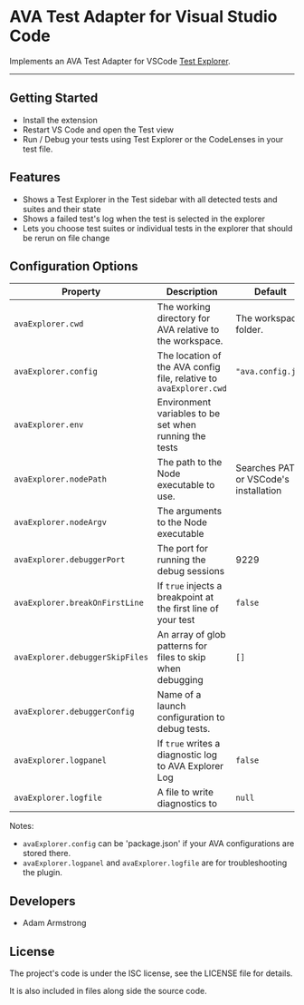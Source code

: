 # AVA Test Adapter for Visual Studio Code

Implements an AVA Test Adapter for VSCode [Test Explorer](https://marketplace.visualstudio.com/items?itemName=hbenl.vscode-test-explorer).

---

## Getting Started

- Install the extension
- Restart VS Code and open the Test view
- Run / Debug your tests using  Test Explorer or the CodeLenses in your test file.

## Features

- Shows a Test Explorer in the Test sidebar with all detected tests and suites and their state
- Shows a failed test's log when the test is selected in the explorer
- Lets you choose test suites or individual tests in the explorer that should be rerun on file change

## Configuration Options

| Property                        | Description                                                        | Default                                |
| ------------------------------- | ------------------------------------------------------------------ | -------------------------------------- |
| `avaExplorer.cwd`               | The working directory for AVA relative to the workspace.           | The workspace folder.                  |
| `avaExplorer.config`            | The location of the AVA config file, relative to `avaExplorer.cwd` | `"ava.config.js"`                      |
| `avaExplorer.env`               | Environment variables to be set when running the tests             |
| `avaExplorer.nodePath`          | The path to the Node executable to use.                            | Searches PATH or VSCode's installation |
| `avaExplorer.nodeArgv`          | The arguments to the Node executable                               |
| `avaExplorer.debuggerPort`      | The port for running the debug sessions                            | 9229                                   |
| `avaExplorer.breakOnFirstLine`  | If `true` injects a breakpoint at the first line of your test      | `false`                                |
| `avaExplorer.debuggerSkipFiles` | An array of glob patterns for files to skip when debugging         | `[]`                                   |
| `avaExplorer.debuggerConfig`    | Name of a launch configuration to debug tests.                     |
| `avaExplorer.logpanel`          | If `true` writes a diagnostic log to AVA Explorer Log              | `false`                                |
| `avaExplorer.logfile`           | A file to write diagnostics to                                     | `null`                                 |

Notes:

- `avaExplorer.config` can be 'package.json' if your AVA configurations are stored there.
- `avaExplorer.logpanel` and `avaExplorer.logfile` are for troubleshooting the plugin.

## Developers

- Adam Armstrong

## License

The project's code is under the ISC license, see the LICENSE file for details.

It is also included in files along side the source code.
